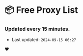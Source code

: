 # :package: Free Proxy List
### Updated every 15 minutes.

- Last updated: `2024-09-15 06:27`

:heart:
